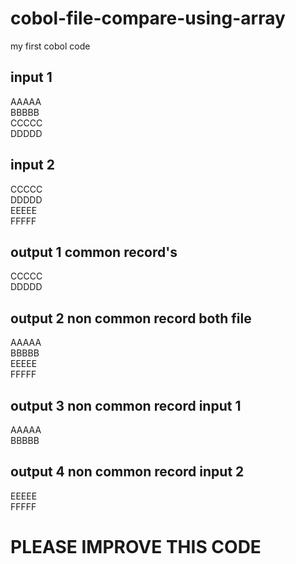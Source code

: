 # cobol-file-compare-using-array
my first cobol code

input 1
-------
AAAAA<br>
BBBBB<br>
CCCCC<br>
DDDDD<br>

input 2
-------
CCCCC<br>
DDDDD<br>
EEEEE<br>
FFFFF<br>

output 1 common record's
--------
CCCCC<br>
DDDDD<br>

output 2 non common record both file
--------
AAAAA<br>
BBBBB<br>
EEEEE<br>
FFFFF<br>

output 3 non common record input 1
--------
AAAAA<br>
BBBBB<br>

output 4 non common record input 2
--------
EEEEE<br>
FFFFF<br>


<h1>PLEASE IMPROVE THIS CODE</h1>
